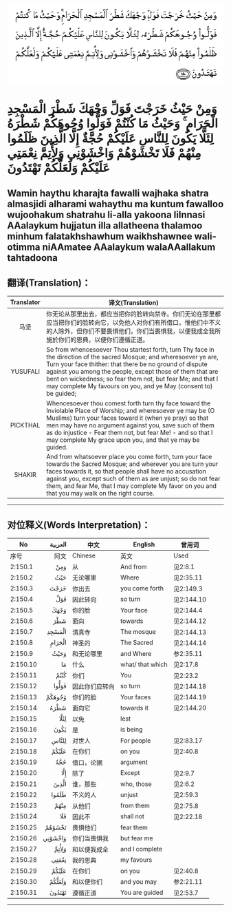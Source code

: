 ![002:150](images/002_150.gif)

# وَمِنْ حَيْثُ خَرَجْتَ فَوَلِّ وَجْهَكَ شَطْرَ الْمَسْجِدِ الْحَرَامِ ۚ وَحَيْثُ مَا كُنْتُمْ فَوَلُّوا وُجُوهَكُمْ شَطْرَهُ لِئَلَّا يَكُونَ لِلنَّاسِ عَلَيْكُمْ حُجَّةٌ إِلَّا الَّذِينَ ظَلَمُوا مِنْهُمْ فَلَا تَخْشَوْهُمْ وَاخْشَوْنِي وَلِأُتِمَّ نِعْمَتِي عَلَيْكُمْ وَلَعَلَّكُمْ تَهْتَدُونَ 

## Wamin haythu kharajta fawalli wajhaka shatra almasjidi alharami wahaythu ma kuntum fawalloo wujoohakum shatrahu li-alla yakoona lilnnasi AAalaykum hujjatun illa allatheena thalamoo minhum falatakhshawhum waikhshawnee wali-otimma niAAmatee AAalaykum walaAAallakum tahtadoona

## 翻译(Translation)：

| Translator | 译文(Translation)                                            |
| :--------: | ------------------------------------------------------------ |
|    马坚    | 你无论从那里出去，都应当把你的脸转向禁寺。你们无论在那里都应当把你们的脸转向它，以免他人对你们有所借口。惟他们中不义的人除外，但你们不要畏惧他们，你们当畏惧我，以便我成全我所施於你们的恩典，以便你们遵循正道。 |
|  YUSUFALI  | So from whencesoever Thou startest forth, turn Thy face in the direction of the sacred Mosque; and wheresoever ye are, Turn your face thither: that there be no ground of dispute against you among the people, except those of them that are bent on wickedness; so fear them not, but fear Me; and that I may complete My favours on you, and ye May (consent to) be guided; |
|  PICKTHAL  | Whencesoever thou comest forth turn thy face toward the Inviolable Place of Worship; and wheresoever ye may be (O Muslims) turn your faces toward it (when ye pray) so that men may have no argument against you, save such of them as do injustice - Fear them not, but fear Me! - and so that I may complete My grace upon you, and that ye may be guided. |
|   SHAKIR   | And from whatsoever place you come forth, turn your face towards the Sacred Mosque; and wherever you are turn your faces towards it, so that people shall have no accusation against you, except such of them as are unjust; so do not fear them, and fear Me, that I may complete My favor on you and that you may walk on the right course. |

---

## 对位释义(Words Interpretation)：

| No       | العربية | 中文           | English          | 曾用词     |
| -------- | ------: | -------------- | ---------------- | ---------- |
| 序号     |    阿文 | Chinese        | 英文             | Used       |
| 2:150.1  |     وَمِنْ | 从             | And from         | 见2:8.1    |
| 2:150.2  |     حَيْثُ | 无论哪里       | Where            | 见2:35.11  |
| 2:150.3  |    خَرَجْتَ | 你出去         | you come forth   | 见2:149.3  |
| 2:150.4  |     فَوَلِّ | 因此转向       | so turn          | 见2:144.10 |
| 2:150.5  |    وَجْهَكَ | 你的脸         | Your face        | 见2:144.4  |
| 2:150.6  |     شَطْرَ | 面向           | towards          | 见2:144.12 |
| 2:150.7  |  الْمَسْجِدِ | 清真寺         | The mosque       | 见2:144.13 |
| 2:150.8  |  الْحَرَامِ | 神圣的         | The Sacred       | 见2:144.14 |
| 2:150.9  |    وَحَيْثُ | 和无论哪里     | and Where        | 参2:35.11  |
| 2:150.10 |      مَا | 什么           | what/ that which | 见2:17.8   |
| 2:150.11 |    كُنْتُمْ | 你们           | You              | 见2:23.2   |
| 2:150.12 |   فَوَلُّوا | 因此你们应转向 | so turn          | 见2:144.18 |
| 2:150.13 |  وُجُوهَكُمْ | 你们的脸       | Your faces       | 见2:144.19 |
| 2:150.14 |    شَطْرَهُ | 面向它         | towards it       | 见2:144.20 |
| 2:150.15 |    لِئَلَّا | 以免           | lest             |            |
| 2:150.16 |    يَكُونَ | 是             | is being         |            |
| 2:150.17 |   لِلنَّاسِ | 对世人         | For people       | 见2:83.17  |
| 2:150.18 |   عَلَيْكُمْ | 在你们         | on you           | 见2:40.8   |
| 2:150.19 |     حُجَّةٌ | 借口，论据     | argument         |            |
| 2:150.20 |     إِلَّا | 除了           | Except           | 见2:9.7    |
| 2:150.21 |   الَّذِينَ | 谁，那些       | who, those       | 见2:6.2    |
| 2:150.22 |   ظَلَمُوا | 不义的人       | unjust           | 见2:59.3   |
| 2:150.23 |    مِنْهُمْ | 从他们         | from them        | 见2:75.8   |
| 2:150.24 |     فَلَا | 因此不         | shall not        | 见2:22.18  |
| 2:150.25 |  تَخْشَوْهُمْ | 畏惧他们       | fear them        |            |
| 2:150.26 | وَاخْشَوْنِي | 你们当畏惧我   | but fear me      |            |
| 2:150.27 |   وَلِأُتِمَّ | 和以便我成全   | and I complete   |            |
| 2:150.28 |   نِعْمَتِي | 我的恩典       | my favours       |            |
| 2:150.29 |   عَلَيْكُمْ | 在你们         | on you           | 见2:40.8   |
| 2:150.30 |  وَلَعَلَّكُمْ | 和以便你们     | and you may      | 参2:21.11  |
| 2:150.31 |  تَهْتَدُونَ | 遵循正道       | You are guided   | 见2:53.7   |

---
